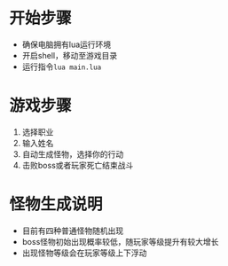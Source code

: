 # 开始步骤
+ 确保电脑拥有lua运行环境
+ 开启shell，移动至游戏目录
+ 运行指令`lua main.lua`

# 游戏步骤
1. 选择职业
2. 输入姓名
3. 自动生成怪物，选择你的行动
4. 击败boss或者玩家死亡结束战斗

# 怪物生成说明
+ 目前有四种普通怪物随机出现
+ boss怪物初始出现概率较低，随玩家等级提升有较大增长
+ 出现怪物等级会在玩家等级上下浮动

